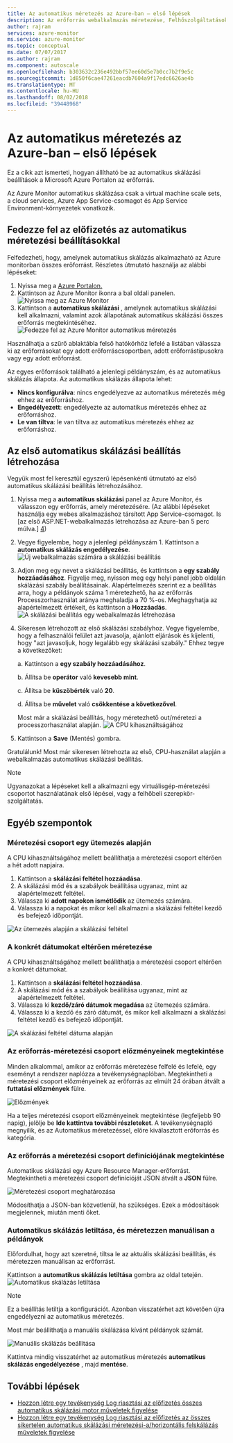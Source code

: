 ```yaml
---
title: Az automatikus méretezés az Azure-ban – első lépések
description: Az erőforrás webalkalmazás méretezése, Felhőszolgáltatások, virtuális gép vagy virtuálisgép-méretezési csoport beállítása az Azure-ban.
author: rajram
services: azure-monitor
ms.service: azure-monitor
ms.topic: conceptual
ms.date: 07/07/2017
ms.author: rajram
ms.component: autoscale
ms.openlocfilehash: b303632c236e492bbf57ee60d5e7b0cc7b2f9e5c
ms.sourcegitcommit: 1d850f6cae47261eacdb7604a9f17edc6626ae4b
ms.translationtype: MT
ms.contentlocale: hu-HU
ms.lasthandoff: 08/02/2018
ms.locfileid: "39448968"
---
```

# <a name="get-started-with-autoscale-in-azure"></a>Az automatikus méretezés az Azure-ban – első lépések
Ez a cikk azt ismerteti, hogyan állítható be az automatikus skálázási beállítások a Microsoft Azure Portalon az erőforrás.

Az Azure Monitor automatikus skálázása csak a virtual machine scale sets, a cloud services, Azure App Service-csomagot és App Service Environment-környezetek vonatkozik. 

## <a name="discover-the-autoscale-settings-in-your-subscription"></a>Fedezze fel az előfizetés az automatikus méretezési beállításokkal
Felfedezheti, hogy, amelynek automatikus skálázás alkalmazható az Azure monitorban összes erőforrást. Részletes útmutató használja az alábbi lépéseket:

1. Nyissa meg a [Azure Portalon.][1]
1. Kattintson az Azure Monitor ikonra a bal oldali panelen.
  ![Nyissa meg az Azure Monitor][2]
1. Kattintson a **automatikus skálázási** , amelynek automatikus skálázási kell alkalmazni, valamint azok állapotának automatikus skálázási összes erőforrás megtekintéséhez.
  ![Fedezze fel az Azure Monitor automatikus méretezés][3]

Használhatja a szűrő ablaktábla felső hatókörhöz lefelé a listában válassza ki az erőforrásokat egy adott erőforráscsoportban, adott erőforrástípusokra vagy egy adott erőforrást.

Az egyes erőforrások található a jelenlegi példányszám, és az automatikus skálázás állapota. Az automatikus skálázás állapota lehet:

- **Nincs konfigurálva**: nincs engedélyezve az automatikus méretezés még ehhez az erőforráshoz.
- **Engedélyezett**: engedélyezte az automatikus méretezés ehhez az erőforráshoz.
- **Le van tiltva**: le van tiltva az automatikus méretezés ehhez az erőforráshoz.

## <a name="create-your-first-autoscale-setting"></a>Az első automatikus skálázási beállítás létrehozása

Vegyük most fel keresztül egyszerű lépésenkénti útmutató az első automatikus skálázási beállítás létrehozásához.

1. Nyissa meg a **automatikus skálázási** panel az Azure Monitor, és válasszon egy erőforrás, amely méretezésére. (Az alábbi lépéseket használja egy webes alkalmazáshoz társított App Service-csomagot. Is [az első ASP.NET-webalkalmazás létrehozása az Azure-ban 5 perc múlva.] [4])
1. Vegye figyelembe, hogy a jelenlegi példányszám 1. Kattintson a **automatikus skálázás engedélyezése**.
  ![Új webalkalmazás számára a skálázási beállítás][5]
1. Adjon meg egy nevet a skálázási beállítás, és kattintson a **egy szabály hozzáadásához**. Figyelje meg, nyisson meg egy helyi panel jobb oldalán skálázási szabály beállításainak. Alapértelmezés szerint ez a beállítás arra, hogy a példányok száma 1 méretezhető, ha az erőforrás Processzorhasználat aránya meghaladja a 70 %-os. Meghagyhatja az alapértelmezett értékeit, és kattintson a **Hozzáadás**.
  ![A skálázási beállítás egy webalkalmazás létrehozása][6]
1. Sikeresen létrehozott az első skálázási szabályhoz. Vegye figyelembe, hogy a felhasználói felület azt javasolja, ajánlott eljárások és kijelenti, hogy "azt javasoljuk, hogy legalább egy skálázási szabály." Ehhez tegye a következőket:
  
    a. Kattintson a **egy szabály hozzáadásához**. 

    b. Állítsa be **operátor** való **kevesebb mint**.

    c. Állítsa be **küszöbérték** való **20**.

    d. Állítsa be **művelet** való **csökkentése a következővel**.

   Most már a skálázási beállítás, hogy méretezhető out/méretezi a processzorhasználat alapján.
   ![A CPU kihasználtságához][8]
1. Kattintson a **Save** (Mentés) gombra.

Gratulálunk! Most már sikeresen létrehozta az első, CPU-használat alapján a webalkalmazás automatikus skálázási beállítás.

> [!NOTE] 
> Ugyanazokat a lépéseket kell a alkalmazni egy virtuálisgép-méretezési csoportot használatának első lépései, vagy a felhőbeli szerepkör-szolgáltatás.

## <a name="other-considerations"></a>Egyéb szempontok
### <a name="scale-based-on-a-schedule"></a>Méretezési csoport egy ütemezés alapján
A CPU kihasználtságához mellett beállíthatja a méretezési csoport eltérően a hét adott napjaira.

1. Kattintson a **skálázási feltétel hozzáadása**.
1. A skálázási mód és a szabályok beállítása ugyanaz, mint az alapértelmezett feltétel.
1. Válassza ki **adott napokon ismétlődik** az ütemezés számára.
1. Válassza ki a napokat és mikor kell alkalmazni a skálázási feltétel kezdő és befejező időpontját.

![Az ütemezés alapján a skálázási feltétel][9]
### <a name="scale-differently-on-specific-dates"></a>A konkrét dátumokat eltérően méretezése
A CPU kihasználtságához mellett beállíthatja a méretezési csoport eltérően a konkrét dátumokat.

1. Kattintson a **skálázási feltétel hozzáadása**.
1. A skálázási mód és a szabályok beállítása ugyanaz, mint az alapértelmezett feltétel.
1. Válassza ki **kezdő/záró dátumok megadása** az ütemezés számára.
1. Válassza ki a kezdő és záró dátumát, és mikor kell alkalmazni a skálázási feltétel kezdő és befejező időpontját.

![A skálázási feltétel dátuma alapján][10]

### <a name="view-the-scale-history-of-your-resource"></a>Az erőforrás-méretezési csoport előzményeinek megtekintése
Minden alkalommal, amikor az erőforrás méretezése felfelé és lefelé, egy eseményt a rendszer naplózza a tevékenységnaplóban. Megtekintheti a méretezési csoport előzményeinek az erőforrás az elmúlt 24 órában átvált a **futtatási előzmények** fülre.

![Előzmények][11]

Ha a teljes méretezési csoport előzményeinek megtekintése (legfeljebb 90 napig), jelölje be **Ide kattintva további részleteket**. A tevékenységnapló megnyílik, és az Automatikus méretezéssel, előre kiválasztott erőforrás és kategória.

### <a name="view-the-scale-definition-of-your-resource"></a>Az erőforrás a méretezési csoport definíciójának megtekintése
Automatikus skálázási egy Azure Resource Manager-erőforrást. Megtekintheti a méretezési csoport definícióját JSON átvált a **JSON** fülre.

![Méretezési csoport meghatározása][12]

Módosíthatja a JSON-ban közvetlenül, ha szükséges. Ezek a módosítások megjelennek, miután menti őket.

### <a name="disable-autoscale-and-manually-scale-your-instances"></a>Automatikus skálázás letiltása, és méretezzen manuálisan a példányok
Előfordulhat, hogy azt szeretné, tiltsa le az aktuális skálázási beállítás, és méretezzen manuálisan az erőforrást.

Kattintson a **automatikus skálázás letiltása** gombra az oldal tetején.
![Automatikus skálázás letiltása][13]

> [!NOTE] 
> Ez a beállítás letiltja a konfigurációt. Azonban visszatérhet azt követően újra engedélyezni az automatikus méretezés. 

Most már beállíthatja a manuális skálázása kívánt példányok számát.

![Manuális skálázás beállítása][14]

Kattintva mindig visszatérhet az automatikus méretezés **automatikus skálázás engedélyezése** , majd **mentése**.

## <a name="next-steps"></a>További lépések
- [Hozzon létre egy tevékenység Log riasztási az előfizetés összes automatikus skálázási motor műveletek figyelése](https://github.com/Azure/azure-quickstart-templates/tree/master/monitor-autoscale-alert)
- [Hozzon létre egy tevékenység Log riasztási az előfizetés az összes sikertelen automatikus skálázási méretezési-a/horizontális felskálázás műveletek figyelése](https://github.com/Azure/azure-quickstart-templates/tree/master/monitor-autoscale-failed-alert)

<!--Reference-->
[1]:https://portal.azure.com
[2]: ./media/monitoring-autoscale-get-started/azure-monitor-launch.png
[3]: ./media/monitoring-autoscale-get-started/discover-autoscale-azure-monitor.png
[4]: https://docs.microsoft.com/azure/app-service/app-service-web-get-started-dotnet
[5]: ./media/monitoring-autoscale-get-started/scale-setting-new-web-app.png
[6]: ./media/monitoring-autoscale-get-started/create-scale-setting-web-app.png
[7]: ./media/monitoring-autoscale-get-started/scale-in-recommendation.png
[8]: ./media/monitoring-autoscale-get-started/scale-based-on-cpu.png
[9]: ./media/monitoring-autoscale-get-started/scale-condition-schedule.png
[10]: ./media/monitoring-autoscale-get-started/scale-condition-dates.png
[11]: ./media/monitoring-autoscale-get-started/scale-history.png
[12]: ./media/monitoring-autoscale-get-started/scale-definition-json.png
[13]: ./media/monitoring-autoscale-get-started/disable-autoscale.png
[14]: ./media/monitoring-autoscale-get-started/set-manualscale.png

